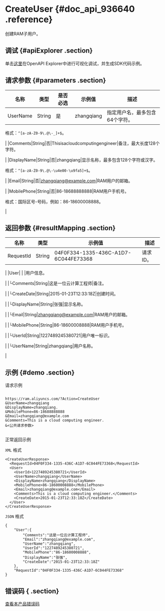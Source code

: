 # CreateUser {#doc_api_936640 .reference}

创建RAM子用户。

## 调试 {#apiExplorer .section}

单击[这里](https://api.aliyun.com/#product=Ram&api=CreateUser)在OpenAPI Explorer中进行可视化调试，并生成SDK代码示例。

## 请求参数 {#parameters .section}

|名称|类型|是否必选|示例值|描述|
|--|--|----|---|--|
|UserName|String|是|zhangqiang|指定用户名，最多包含64个字符。

 格式：`^[a-zA-Z0-9\.@\-_]+$`。

 |
|Comments|String|否|Thisisacloudcomputingengineer|备注，最大长度128个字符。

 |
|DisplayName|String|否|zhangqiang|显示名称，最多包含128个字符或汉字。

 格式：`^[a-zA-Z0-9\.@\-\u4e00-\u9fa5]+$`。

 |
|Email|String|否|zhangqiang@example.com|RAM用户的邮箱。

 |
|MobilePhone|String|否|86-18688888888|RAM用户手机号。

 格式：国际区号-号码，例如：86-18600008888。

 |

## 返回参数 {#resultMapping .section}

|名称|类型|示例值|描述|
|--|--|---|--|
|RequestId|String|04F0F334-1335-436C-A1D7-6C044FE73368|请求ID。

 |
|User| | |用户信息。

 |
|└Comments|String|这是一位云计算工程师|备注。

 |
|└CreateDate|String|2015-01-23T12:33:18Z|创建时间。

 |
|└DisplayName|String|张强|显示名称。

 |
|└Email|String|zhangqiang@example.com|RAM用户的邮箱。

 |
|└MobilePhone|String|86-18600008888|RAM用户手机号。

 |
|└UserId|String|1227489245380721|用户唯一标识。

 |
|└UserName|String|zhangqiang|用户名称。

 |

## 示例 {#demo .section}

请求示例

``` {#request_demo}

https://ram.aliyuncs.com/?Action=CreateUser
&UserName=zhangqiang
&DisplayName=zhangqiang.
&MobilePhone=86-18688888888
&Email=zhangqiang@example.com
&Comments=This is a cloud computing engineer.
&<公共请求参数>


```

正常返回示例

`XML` 格式

``` {#xml_return_success_demo}
<CreateUserResponse>
  <RequestId>04F0F334-1335-436C-A1D7-6C044FE73368</RequestId>
  <User>
    <UserId>1227489245380721</UserId>
    <UserName>zhangqiang</UserName>
    <DisplayName>zhangqiang</DisplayName>
    <MobilePhone>86-18600008888</MobilePhone>
    <Email>zhangqiang@example.com</Email>
    <Comments>This is a cloud computing engineer.</Comments>
    <CreateDate>2015-01-23T12:33:18Z</CreateDate>
  </User>
</CreateUserResponse>

```

`JSON` 格式

``` {#json_return_success_demo}
{
	"User":{
		"Comments":"这是一位云计算工程师",
		"Email":"zhangqiang@example.com",
		"UserName":"zhangqiang",
		"UserId":"1227489245380721",
		"MobilePhone":"86-18600008888",
		"DisplayName":"张强",
		"CreateDate":"2015-01-23T12:33:18Z"
	},
	"RequestId":"04F0F334-1335-436C-A1D7-6C044FE73368"
}
```

## 错误码 { .section}

[查看本产品错误码](https://error-center.aliyun.com/status/product/Ram)

